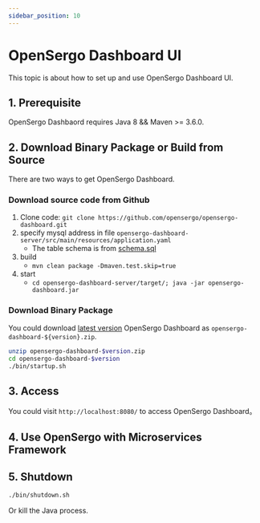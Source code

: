 ```yaml
---
sidebar_position: 10
---
```


# OpenSergo Dashboard UI

This topic is about how to set up and use OpenSergo Dashboard UI.

## 1. Prerequisite

OpenSergo Dashbaord requires Java 8 && Maven >= 3.6.0.

## 2. Download Binary Package or Build from Source

There are two ways to get OpenSergo Dashboard.

### Download source code from Github

1. Clone code: `git clone https://github.com/opensergo/opensergo-dashboard.git`
2. specify mysql address in file `opensergo-dashboard-server/src/main/resources/application.yaml`
    * The table schema is from [schema.sql](https://github.com/opensergo/opensergo-dashboard/blob/main/opensergo-dashboard-server/src/main/resources/schema.sql)
3. build
    * `mvn clean package -Dmaven.test.skip=true`
4. start
    * `cd opensergo-dashboard-server/target/; java -jar opensergo-dashboard.jar`

### Download Binary Package

You could download [latest version](https://github.com/opensergo/opensergo-dashboard/releases) OpenSergo Dashboard as `opensergo-dashboard-${version}.zip`.

```sh
unzip opensergo-dashboard-$version.zip
cd opensergo-dashboard-$version
./bin/startup.sh
```

## 3. Access

You could visit `http://localhost:8080/` to access OpenSergo Dashboard。

## 4. Use OpenSergo with Microservices Framework

## 5. Shutdown

```sh
./bin/shutdown.sh
```

Or kill the Java process.
